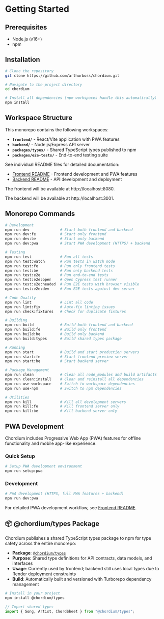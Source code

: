# Getting Started

## Prerequisites

- Node.js (v16+)
- npm

## Installation

```sh
# Clone the repository
git clone https://github.com/arthurboss/chordium.git

# Navigate to the project directory
cd chordium

# Install all dependencies (npm workspaces handle this automatically)
npm install
```

## Workspace Structure

This monorepo contains the following workspaces:

- **`frontend/`** - React/Vite application with PWA features
- **`backend/`** - Node.js/Express API server
- **`packages/types/`** - Shared TypeScript types published to npm
- **`packages/e2e-tests/`** - End-to-end testing suite

See individual README files for detailed documentation:
- [Frontend README](../frontend/README.md) - Frontend development and PWA features
- [Backend README](../backend/README.md) - API development and deployment


The frontend will be available at http://localhost:8080.

The backend will be available at http://localhost:3001.

## Monorepo Commands

```bash
# Development
npm run dev              # Start both frontend and backend
npm run dev:fe           # Start only frontend
npm run dev:be           # Start only backend
npm run dev:pwa          # Start PWA development (HTTPS) + backend

# Testing
npm run test             # Run all tests
npm run test:watch       # Run tests in watch mode
npm run test:fe          # Run only frontend tests
npm run test:be          # Run only backend tests
npm run test:e2e         # Run end-to-end tests
npm run test:e2e:open    # Open Cypress test runner
npm run test:e2e:headed  # Run E2E tests with browser visible
npm run test:e2e:dev     # Run E2E tests against dev server

# Code Quality
npm run lint             # Lint all code
npm run lint:fix         # Auto-fix linting issues
npm run check:fixtures   # Check for duplicate fixtures

# Building
npm run build            # Build both frontend and backend
npm run build:fe         # Build only frontend
npm run build:be         # Build only backend
npm run build:types      # Build shared types package

# Running
npm run start            # Build and start production servers
npm run start:fe         # Start frontend preview server
npm run start:be         # Start backend server

# Package Management
npm run clean            # Clean all node_modules and build artifacts
npm run clean:install    # Clean and reinstall all dependencies
npm run use-workspace    # Switch to workspace dependencies
npm run use-npm          # Switch to npm dependencies

# Utilities
npm run kill             # Kill all development servers
npm run kill:fe          # Kill frontend server only
npm run kill:be          # Kill backend server only
```

## PWA Development

Chordium includes Progressive Web App (PWA) features for offline functionality and mobile app-like experience.

### Quick Setup

```sh
# Setup PWA development environment
npm run setup:pwa
```

### Development

```sh
# PWA development (HTTPS, full PWA features + backend)
npm run dev:pwa
```

For detailed PWA development workflow, see [Frontend README](../frontend/README.md).

## 📦 @chordium/types Package

Chordium publishes a shared TypeScript types package to npm for type safety across the entire monorepo:

- **Package**: [`@chordium/types`](https://www.npmjs.com/package/@chordium/types)
- **Purpose**: Shared type definitions for API contracts, data models, and interfaces
- **Usage**: Currently used by frontend; backend still uses local types due to Render deployment constraints
- **Build**: Automatically built and versioned with Turborepo dependency management

```sh
# Install in your project
npm install @chordium/types
```

```typescript
// Import shared types
import { Song, Artist, ChordSheet } from "@chordium/types";
```
